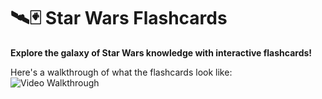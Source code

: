 # 🛰️🃏 Star Wars Flashcards
**Explore the galaxy of Star Wars knowledge with interactive flashcards!**

Here's a walkthrough of what the flashcards look like:  
<img src='starwarsflashcards.gif' title='Walkthrough' width='' alt='Video Walkthrough' />
